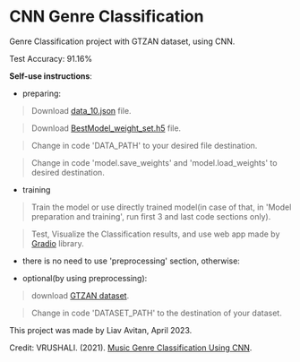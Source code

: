# CNN Genre Classification
Genre Classification project with GTZAN dataset, using CNN.

Test Accuracy: 91.16%

**Self-use instructions**:
* preparing:
> Download [data_10.json](https://drive.google.com/file/d/1N7soIwQJ9eOEhBn5F3FjcFtajWT4yGfk/view?usp=sharing) file.

> Download [BestModel_weight_set.h5](https://drive.google.com/file/d/1-H3Vt_FVLbRV4HZzJ1QmUUZdV5lF8eta/view?usp=sharing) file.

>	Change in code 'DATA_PATH' to your desired file destination.

> Change in code 'model.save_weights' and 'model.load_weights' to desired destination.
* training
> Train the model or use directly trained model(in case of that, in 'Model preparation and training', run first 3 and last code sections only).

> Test, Visualize the Classification results, and use web app made by [Gradio](https://gradio.app/) library.

- there is no need to use 'preprocessing' section, otherwise:

* optional(by using preprocessing):
> download [GTZAN dataset](https://www.kaggle.com/datasets/andradaolteanu/gtzan-dataset-music-genre-classification).

> Change in code 'DATASET_PATH' to the destination of your dataset.


This project was made by Liav Avitan, April 2023.

Credit:
VRUSHALI. (2021).   [Music Genre Classification Using CNN](https://www.kaggle.com/code/vrushaliingle/music-genre-classification-using-cnn/notebook).


